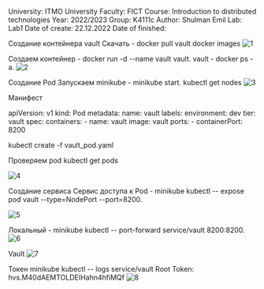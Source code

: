 University: ITMO University
Faculty: FICT
Course: Introduction to distributed technologies
Year: 2022/2023
Group: K4111c
Author: Shulman Emil
Lab: Lab1
Date of create: 22.12.2022
Date of finished: 


Создание контейнера vault
Скачать - docker pull vault
docker images
![1](https://user-images.githubusercontent.com/54935204/209160265-94d10745-b785-46c8-ab68-7eb49fca50ec.png)

Создаем контейнер - docker run -d --name vault vault.
vault - docker ps -a.
![2](https://user-images.githubusercontent.com/54935204/209160603-e1e38692-d786-49d1-8ade-036214993303.png)


Создание Pod
Запускаем minikube - minikube start.
kubectl get nodes
![3](https://user-images.githubusercontent.com/54935204/209160839-0a4d1fa4-ed90-4e44-bbb2-65fa7bdecdfa.png)

Манифест 

apiVersion: v1
kind: Pod
metadata:
  name: vault
  labels:
    environment: dev
    tier: vault
spec:
  containers:
    - name: vault
      image: vault
      ports:
        - containerPort: 8200

kubectl create -f vault_pod.yaml  

Проверяем pod
kubectl get pods

![4](https://user-images.githubusercontent.com/54935204/209161371-a6bc95d8-bc58-4ca0-ad51-3c03eb93a429.png)


Создание сервиса
Сервис доступа к Pod - minikube kubectl -- expose pod vault --type=NodePort --port=8200.

![5](https://user-images.githubusercontent.com/54935204/209161609-1dead65d-4d52-4cbd-b1bc-d0a4ae108603.png)

Локальный - minikube kubectl -- port-forward service/vault 8200:8200.
![6](https://user-images.githubusercontent.com/54935204/209161724-919afcf8-2074-4d9b-8c54-a361b110495d.png)

Vault
![7](https://user-images.githubusercontent.com/54935204/209161760-c97bef70-fd56-4b1f-a984-87c86be3ee66.png)


Токен minikube kubectl -- logs service/vault
Root Token: hvs.M40dAEMTOLDEIHahn4hfiMQf
![8](https://user-images.githubusercontent.com/54935204/209161965-58cca131-40a6-482a-8c38-91f29c16bbf0.png)

